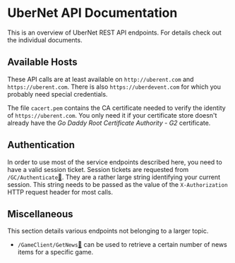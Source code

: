 # UberNet API Documentation #
This is an overview of UberNet REST API endpoints.
For details check out the individual documents.

## Available Hosts ##
These API calls are at least available on `http://uberent.com` and `https://uberent.com`.
There is also `https://uberdevent.com` for which you probably need special credentials.

The file `cacert.pem` contains the CA certificate needed to verify the identity of `https://uberent.com`.
You only need it if your certificate store doesn't already have the *Go Daddy Root Certificate Authority - G2* certificate.

## Authentication ##
In order to use most of the service endpoints described here, you need to have a valid session ticket.
Session tickets are requested from `/GC/Authenticate`[🔗](https://pa-pyrus.github.io/ubernet/GC_Authenticate.html).
They are a rather large string identifying your current session.
This string needs to be passed as the value of the `X-Authorization` HTTP request header for most calls.

## Miscellaneous ##
This section details various endpoints not belonging to a larger topic.

* `/GameClient/GetNews`[🔗](https://pa-pyrus.github.io/ubernet/GameClient_GetNews.html) can be used to retrieve a certain number of news items for a specific game.
